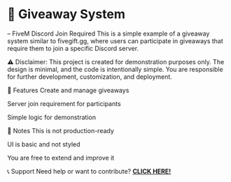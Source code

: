 # 🎁 Giveaway System
– FiveM Discord Join Required
This is a simple example of a giveaway system similar to fivegift.gg, where users can participate in giveaways that require them to join a specific Discord server.

⚠️ Disclaimer:
This project is created for demonstration purposes only.
The design is minimal, and the code is intentionally simple.
You are responsible for further development, customization, and deployment.

📌 Features
Create and manage giveaways

Server join requirement for participants

Simple logic for demonstration

🚧 Notes
This is not production-ready

UI is basic and not styled

You are free to extend and improve it

📞 Support
Need help or want to contribute?
**[CLICK HERE!](https://discord.gg/narcos)**
